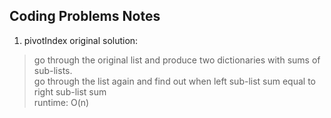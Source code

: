 ## Coding Problems Notes
1. pivotIndex 
original solution:   
> go through the original list and produce two dictionaries with sums of sub-lists.  
> go through the list again and find out when left sub-list sum equal to right sub-list sum  
> runtime: O(n)

